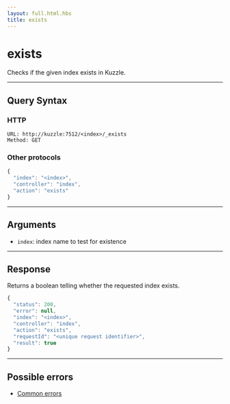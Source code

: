 ```yaml
---
layout: full.html.hbs
title: exists
---
```


# exists

<SinceBadge version="1.0.0" />

Checks if the given index exists in Kuzzle.

---

## Query Syntax

### HTTP

```http
URL: http://kuzzle:7512/<index>/_exists
Method: GET
```

### Other protocols

```js
{
  "index": "<index>",
  "controller": "index",
  "action": "exists"
}
```

---

## Arguments

- `index`: index name to test for existence

---

## Response

Returns a boolean telling whether the requested index exists.

```js
{
  "status": 200,
  "error": null,
  "index": "<index>",
  "controller": "index",
  "action": "exists",
  "requestId": "<unique request identifier>",
  "result": true
}
```

---

## Possible errors

- [Common errors](/api/1/essentials/errors/#common-errors)
